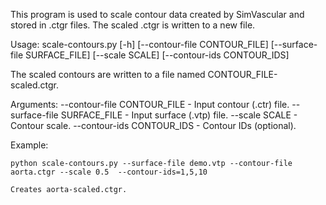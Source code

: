 
This program is used to scale contour data created by SimVascular and stored in .ctgr files. The scaled .ctgr 
is written to a new file.

Usage: scale-contours.py [-h] [--contour-file CONTOUR_FILE]
                         [--surface-file SURFACE_FILE] [--scale SCALE]
                         [--contour-ids CONTOUR_IDS]

  The scaled contours are written to a file named CONTOUR_FILE-scaled.ctgr.

Arguments:
  --contour-file CONTOUR_FILE - Input contour (.ctr) file.
  --surface-file SURFACE_FILE - Input surface (.vtp) file.
  --scale SCALE - Contour scale.
  --contour-ids CONTOUR_IDS - Contour IDs (optional).

Example:

    python scale-contours.py --surface-file demo.vtp --contour-file aorta.ctgr --scale 0.5  --contour-ids=1,5,10

    Creates aorta-scaled.ctgr.

